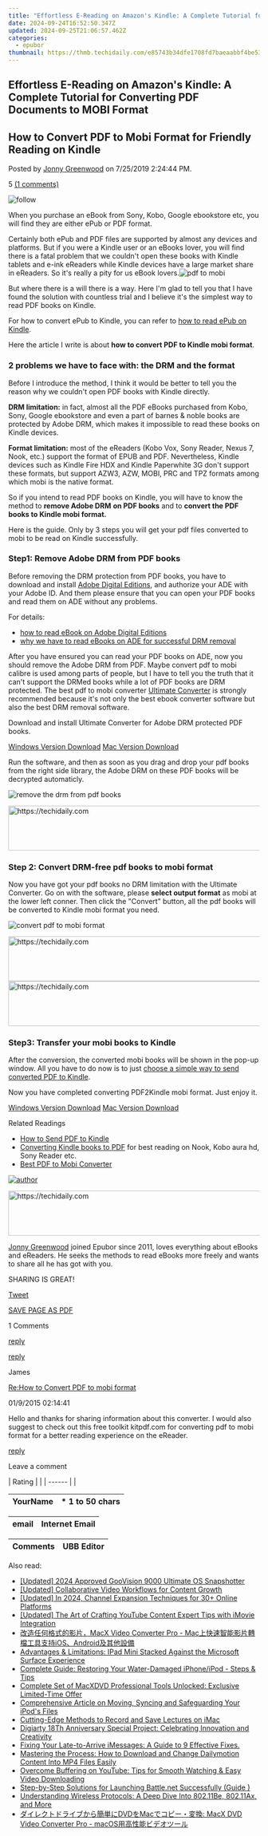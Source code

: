 ```yaml
---
title: "Effortless E-Reading on Amazon's Kindle: A Complete Tutorial for Converting PDF Documents to MOBI Format"
date: 2024-09-24T16:52:50.347Z
updated: 2024-09-25T21:06:57.462Z
categories:
  - epubor
thumbnail: https://thmb.techidaily.com/e85743b34dfe1708fd7baeaabbf4be530a9d0acc972c34955c94cad23467f1e0.jpg
---
```


## Effortless E-Reading on Amazon's Kindle: A Complete Tutorial for Converting PDF Documents to MOBI Format

## How to Convert PDF to Mobi Format for Friendly Reading on Kindle

Posted by [Jonny Greenwood](https://plus.google.com/u/0/+JonnyGreenwood999) on 7/25/2019 2:24:44 PM.

5 [(1 comments)](http://www.epubor.com/#comment-area) 

![follow](http://www.epubor.com/images/follow.png)

When you purchase an eBook from Sony, Kobo, Google ebookstore etc, you will find they are either ePub or PDF format.

Certainly both ePub and PDF files are supported by almost any devices and platforms. But if you were a Kindle user or an eBooks lover, you will find there is a fatal problem that we couldn't open these books with Kindle tablets and e-ink eReaders while Kindle devices have a large market share in eReaders. So it's really a pity for us eBook lovers.![pdf to mobi](https://epubor.com/images/uppic/pdf2mobi-1.png)

But where there is a will there is a way. Here I'm glad to tell you that I have found the solution with countless trial and I believe it's the simplest way to read PDF books on Kindle.

For how to convert ePub to Kindle, you can refer to [how to read ePub on Kindle](https://tools.techidaily.com/epubor/products/).

Here the article I write is about **how to convert PDF to Kindle mobi format**.

### 2 problems we have to face with: the DRM and the format

Before I introduce the method, I think it would be better to tell you the reason why we couldn't open PDF books with Kindle directly.

**DRM limitation:** in fact, almost all the PDF eBooks purchased from Kobo, Sony, Google ebookstore and even a part of barnes & noble books are protected by Adobe DRM, which makes it impossible to read these books on Kindle devices.

**Format limitation:** most of the eReaders (Kobo Vox, Sony Reader, Nexus 7, Nook, etc.) support the format of EPUB and PDF. Nevertheless, Kindle devices such as Kindle Fire HDX and Kindle Paperwhite 3G don't support these formats, but support AZW3, AZW, MOBI, PRC and TPZ formats among which mobi is the native format.

So if you intend to read PDF books on Kindle, you will have to know the method to **remove Adobe DRM** **on PDF books** and to **convert the PDF books to Kindle mobi format.** 

Here is the guide. Only by 3 steps you will get your pdf files converted to mobi to be read on Kindle successfully.

### Step1: Remove Adobe DRM from PDF books

Before removing the DRM protection from PDF books, you have to download and install [Adobe Digital Editions](http://www.adobe.com/products/digital-editions.html), and authorize your ADE with your Adobe ID. And them please ensure that you can open your PDF books and read them on ADE without any problems.

For details:

* [how to read eBook on Adobe Digital Editions](https://tools.techidaily.com/epubor/products/)
* [why we have to read eBooks on ADE for successful DRM removal](https://tools.techidaily.com/epubor/products/)

After you have ensured you can read your PDF books on ADE, now you should remove the Adobe DRM from PDF. Maybe convert pdf to mobi calibre is used among parts of people, but I have to tell you the truth that it can't support the DRMed books while a lot of PDF books are DRM protected. The best pdf to mobi converter [Ultimate Converter](https://tools.techidaily.com/epubor/ultimate/) is strongly recommended because it's not only the best ebook converter software but also the best DRM removal software.

Download and install Ultimate Converter for Adobe DRM protected PDF books.

[Windows Version Download](https://tools.techidaily.com/epubor/ultimate/) [Mac Version Download](https://tools.techidaily.com/epubor/ultimate/) 

Run the software, and then as soon as you drag and drop your pdf books from the right side library, the Adobe DRM on these PDF books will be decrypted automaticly.

![remove the drm from pdf books](http://www.epubor.com/images/uppic/pdf2mobi-3.png)

<!-- affiliate ads begin -->
<a href="https://ephamedtechinc.pxf.io/c/5597632/2123512/26400" target="_top" id="2123512">
  <img src="//a.impactradius-go.com/display-ad/26400-2123512" border="0" alt="https://techidaily.com" width="728" height="90"/>
</a>
<img height="0" width="0" src="https://ephamedtechinc.pxf.io/i/5597632/2123512/26400" style="position:absolute;visibility:hidden;" border="0" />
<!-- affiliate ads end -->

### Step 2: Convert DRM-free pdf books to mobi format

Now you have got your pdf books no DRM limitation with the Ultimate Converter. Go on with the software, please **select output format** as mobi at the lower left conner. Then click the "Convert" button, all the pdf books will be converted to Kindle mobi format you need.

![convert pdf to mobi format](http://www.epubor.com/images/uppic/pdf2mobi-4.jpg)

<!-- affiliate ads begin -->
<a href="https://ephamedtechinc.pxf.io/c/5597632/2137220/26400" target="_top" id="2137220">
  <img src="//a.impactradius-go.com/display-ad/26400-2137220" border="0" alt="https://techidaily.com" width="728" height="90"/>
</a>
<img height="0" width="0" src="https://ephamedtechinc.pxf.io/i/5597632/2137220/26400" style="position:absolute;visibility:hidden;" border="0" />
<!-- affiliate ads end -->

<!-- affiliate ads begin -->
<a href="https://ephamedtechinc.pxf.io/c/5597632/2123509/26400" target="_top" id="2123509">
  <img src="//a.impactradius-go.com/display-ad/26400-2123509" border="0" alt="https://techidaily.com" width="728" height="90"/>
</a>
<img height="0" width="0" src="https://ephamedtechinc.pxf.io/i/5597632/2123509/26400" style="position:absolute;visibility:hidden;" border="0" />
<!-- affiliate ads end -->

### Step3: Transfer your mobi books to Kindle

After the conversion, the converted mobi books will be shown in the pop-up window. All you have to do now is to just [choose a simple way to send converted PDF to Kindle](https://tools.techidaily.com/epubor/products/).

Now you have completed converting PDF2Kindle mobi format. Just enjoy it.

[Windows Version Download](https://tools.techidaily.com/epubor/ultimate/) [Mac Version Download](https://tools.techidaily.com/epubor/ultimate/) 

Related Readings

* [How to Send PDF to Kindle](https://tools.techidaily.com/epubor/products/)
[](https://tools.techidaily.com/epubor/products/)
* [](https://tools.techidaily.com/epubor/products/)[Converting Kindle books to PDF](https://tools.techidaily.com/epubor/products/) for best reading on Nook, Kobo aura hd, Sony Reader etc.
* [Best PDF to Mobi Converter](https://tools.techidaily.com/epubor/products/)
[](https://tools.techidaily.com/epubor/products/)
[](https://tools.techidaily.com/epubor/products/)

[](https://tools.techidaily.com/epubor/products/)

[](https://tools.techidaily.com/epubor/products/)

[![author](http://www.epubor.com/images/uppic/jonny.png)](https://tools.techidaily.com/epubor/products/)

<!-- affiliate ads begin -->
<a href="https://appsumo.8odi.net/c/5597632/1062447/7443" target="_top" id="1062447">
  <img src="//a.impactradius-go.com/display-ad/7443-1062447" border="0" alt="https://techidaily.com" width="600" height="90"/>
</a>
<img height="0" width="0" src="https://appsumo.8odi.net/i/5597632/1062447/7443" style="position:absolute;visibility:hidden;" border="0" />
<!-- affiliate ads end -->

[](https://tools.techidaily.com/epubor/products/)

[](https://tools.techidaily.com/epubor/products/)[Jonny Greenwood](https://plus.google.com/u/0/+JonnyGreenwood999) joined Epubor since 2011, loves everything about eBooks and eReaders. He seeks the methods to read eBooks more freely and wants to share all he has got with you.

SHARING IS GREAT!

[Tweet](https://twitter.com/share) 

[SAVE PAGE AS PDF](https://tools.techidaily.com/epubor/products/) 

1 Comments

[reply](https://tools.techidaily.com/epubor/products/) 

[reply](https://tools.techidaily.com/epubor/products/) 

James

[Re:How to Convert PDF to mobi format](https://tools.techidaily.com/epubor/products/)

01/9/2015 02:14:41

Hello and thanks for sharing information about this converter. I would also suggest to check out this free toolkit kitpdf.com for converting pdf to mobi format for a better reading experience on the eReader.

[reply](https://tools.techidaily.com/epubor/products/) 

Leave a comment

| Rating |  |
| ------ |  |

| YourName | \*  1 to 50 chars |
| -------- | ----------------- |

| email | Internet Email |
| ----- | -------------- |

| Comments | UBB Editor |
| -------- | ---------- |

<ins class="adsbygoogle"
     style="display:block"
     data-ad-format="autorelaxed"
     data-ad-client="ca-pub-7571918770474297"
     data-ad-slot="1223367746"></ins>

<ins class="adsbygoogle"
     style="display:block"
     data-ad-client="ca-pub-7571918770474297"
     data-ad-slot="8358498916"
     data-ad-format="auto"
     data-full-width-responsive="true"></ins>

<span class="atpl-alsoreadstyle">Also read:</span>
<div><ul>
<li><a href="https://remote-screen-capture.techidaily.com/updated-2024-approved-goovision-9000-ultimate-os-snapshotter/"><u>[Updated] 2024 Approved GooVision 9000 Ultimate OS Snapshotter</u></a></li>
<li><a href="https://youtube-lab.techidaily.com/ed-collaborative-video-workflows-for-content-growth/"><u>[Updated] Collaborative Video Workflows for Content Growth</u></a></li>
<li><a href="https://facebook-video-footage.techidaily.com/updated-in-2024-channel-expansion-techniques-for-30plus-online-platforms/"><u>[Updated] In 2024, Channel Expansion Techniques for 30+ Online Platforms</u></a></li>
<li><a href="https://youtube-blog.techidaily.com/ed-the-art-of-crafting-youtube-content-expert-tips-with-imovie-integration/"><u>[Updated] The Art of Crafting YouTube Content Expert Tips with iMovie Integration</u></a></li>
<li><a href="https://discover-amazing.techidaily.com/macx-video-converter-pro-maciosandroid/"><u>改造任何格式的影片，MacX Video Converter Pro - Mac上快速智能影片轉檔工具支持iOS、Android及其他設備</u></a></li>
<li><a href="https://discover-amazing.techidaily.com/advantages-and-limitations-ipad-mini-stacked-against-the-microsoft-surface-experience/"><u>Advantages & Limitations: IPad Mini Stacked Against the Microsoft Surface Experience</u></a></li>
<li><a href="https://tech-recovery.techidaily.com/complete-guide-restoring-your-water-damaged-iphoneipod-steps-and-tips/"><u>Complete Guide: Restoring Your Water-Damaged iPhone/iPod - Steps & Tips</u></a></li>
<li><a href="https://discover-amazing.techidaily.com/complete-set-of-macxdvd-professional-tools-unlocked-exclusive-limited-time-offer/"><u>Complete Set of MacXDVD Professional Tools Unlocked: Exclusive Limited-Time Offer</u></a></li>
<li><a href="https://discover-amazing.techidaily.com/comprehensive-article-on-moving-syncing-and-safeguarding-your-ipods-files/"><u>Comprehensive Article on Moving, Syncing and Safeguarding Your iPod's Files</u></a></li>
<li><a href="https://video-screen-grab.techidaily.com/cutting-edge-methods-to-record-and-save-lectures-on-imac/"><u>Cutting-Edge Methods to Record and Save Lectures on iMac</u></a></li>
<li><a href="https://discover-amazing.techidaily.com/digiarty-18th-anniversary-special-project-celebrating-innovation-and-creativity/"><u>Digiarty 18Th Anniversary Special Project: Celebrating Innovation and Creativity</u></a></li>
<li><a href="https://fox-that.techidaily.com/fixing-your-late-to-arrive-imessages-a-guide-to-9-effective-fixes/"><u>Fixing Your Late-to-Arrive iMessages: A Guide to 9 Effective Fixes.</u></a></li>
<li><a href="https://discover-amazing.techidaily.com/mastering-the-process-how-to-download-and-change-dailymotion-content-into-mp4-files-easily/"><u>Mastering the Process: How to Download and Change Dailymotion Content Into MP4 Files Easily</u></a></li>
<li><a href="https://discover-amazing.techidaily.com/overcome-buffering-on-youtube-tips-for-smooth-watching-and-easy-video-downloading/"><u>Overcome Buffering on YouTube: Tips for Smooth Watching & Easy Video Downloading</u></a></li>
<li><a href="https://program-issues.techidaily.com/step-by-step-solutions-for-launching-battlenet-successfully-guide/"><u>Step-by-Step Solutions for Launching Battle.net Successfully (Guide )</u></a></li>
<li><a href="https://tech-recovery.techidaily.com/understanding-wireless-protocols-a-deep-dive-into-80211be-80211ax-and-more/"><u>Understanding Wireless Protocols: A Deep Dive Into 802.11Be, 802.11Ax, and More</u></a></li>
<li><a href="https://discover-amazing.techidaily.com/dvdmac-macx-dvd-video-converter-pro-macos/"><u>ダイレクトドライブから簡単にDVDをMacでコピー・変換: MacX DVD Video Converter Pro - macOS用高性能ビデオツール</u></a></li>
</ul></div>

